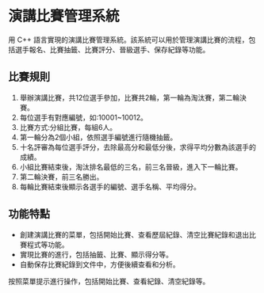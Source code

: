 # 演講比賽管理系統  

用 C++ 語言實現的演講比賽管理系統。該系統可以用於管理演講比賽的流程，包括選手報名、比賽抽籤、比賽評分、晉級選手、保存紀錄等功能。  

## 比賽規則  

1. 舉辦演講比賽，共12位選手參加，比賽共2輪，第一輪為淘汰賽，第二輪決賽。  
2. 每位選手有對應編號，如:10001~10012。  
3. 比賽方式:分組比賽，每組6人。  
4. 第一輪分為2個小組，依照選手編號進行隨機抽籤。  
5. 十名評審為每位選手評分，去除最高分和最低分後，求得平均分數為該選手的成績。  
6. 小組比賽結束後，淘汰排名最低的三名，前三名晉級，進入下一輪比賽。  
7. 第二輪決賽，前三名勝出。  
8. 每輪比賽結束後顯示各選手的編號、選手名稱、平均得分。  

## 功能特點

- 創建演講比賽的菜單，包括開始比賽、查看歷屆紀錄、清空比賽紀錄和退出比賽程式等功能。  
- 實現比賽的進行，包括抽籤、比賽、顯示得分等。  
- 自動保存比賽紀錄到文件中，方便後續查看和分析。  

按照菜單提示進行操作，包括開始比賽、查看紀錄、清空紀錄等。   
 

